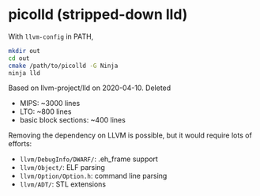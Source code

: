 picolld (stripped-down lld)
===========================

With `llvm-config` in PATH,

```sh
mkdir out
cd out
cmake /path/to/picolld -G Ninja
ninja lld
```

Based on llvm-project/lld on 2020-04-10. Deleted

* MIPS: ~3000 lines
* LTO: ~800 lines
* basic block sections: ~400 lines

Removing the dependency on LLVM is possible, but it would require lots of efforts:

* `llvm/DebugInfo/DWARF/`: .eh_frame support
* `llvm/Object/`: ELF parsing
* `llvm/Option/Option.h`: command line parsing
* `llvm/ADT/`: STL extensions
